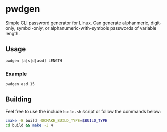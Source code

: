 # pwdgen

Simple CLI password generator for Linux. Can generate
alphanmeric, digit-only, symbol-only, or 
alphanumeric-with-symbols passwords of variable length.

## Usage

`pwdgen [a|s|d|asd] LENGTH`

### Example

`pwdgen asd 15`

## Building

Feel free to use the include `build.sh` script or 
follow the commands below:

```bash
cmake -B build -DCMAKE_BUILD_TYPE=$BUILD_TYPE
cd build && make -J 4
```